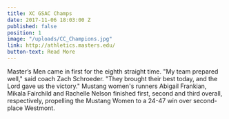 ```yaml
---
title: XC GSAC Champs
date: 2017-11-06 18:03:00 Z
published: false
position: 1
image: "/uploads/CC_Champions.jpg"
link: http://athletics.masters.edu/
button-text: Read More
---
```


Master’s Men came in first for the eighth straight time. "My team prepared well," said coach Zach Schroeder. "They brought their best today, and the Lord gave us the victory." Mustang women's runners Abigail Frankian, Mikala Fairchild and Rachelle Nelson finished first, second and third overall, respectively, propelling the Mustang Women to a 24-47 win over second-place Westmont.
